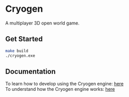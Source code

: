 # Cryogen
A multiplayer 3D open world game.  

## Get Started
```bash
make build
./cryogen.exe
```

## Documentation
To learn how to develop using the Cryogen engine: [here](docs/dev.md)  
To understand how the Cryogen engine works: [here](docs/architecture.md)